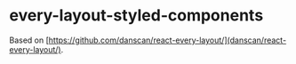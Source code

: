 # every-layout-styled-components

Based on [https://github.com/danscan/react-every-layout/](danscan/react-every-layout/).
